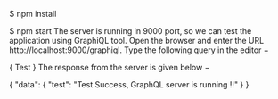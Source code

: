 $ npm install

$ npm start
The server is running in 9000 port, so we can test the application using GraphiQL tool. Open the browser and enter the URL http://localhost:9000/graphiql. Type the following query in the editor −

{
Test
}
The response from the server is given below −

{
"data": {
"test": "Test Success, GraphQL server is running !!"
}
}

